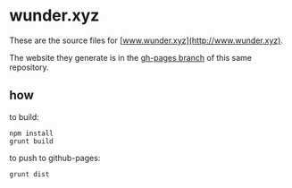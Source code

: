 # wunder.xyz

These are the source files for [www.wunder.xyz](http://www.wunder.xyz). 

The website they generate is in the [gh-pages branch](https://github.com/amonks/wunder.xyz/tree/gh-pages) of this same repository.

## how

to build:

    npm install
    grunt build

to push to github-pages:

    grunt dist
